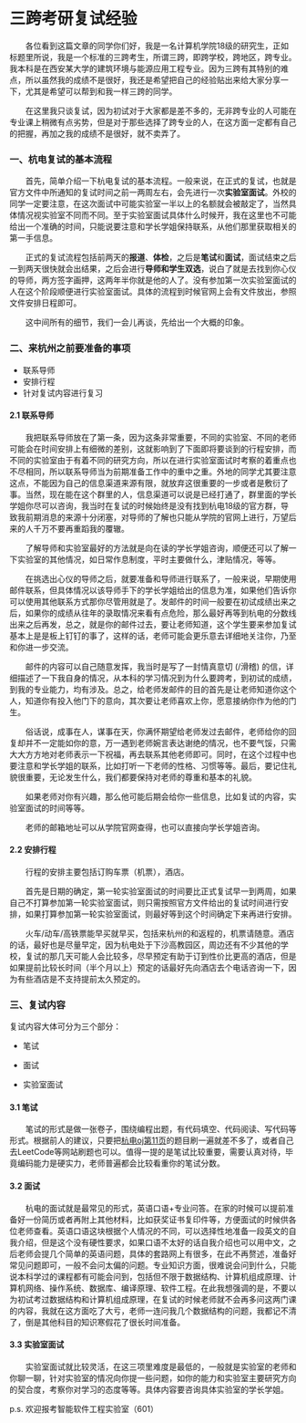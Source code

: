 # 三跨考研复试经验

&emsp;&emsp;各位看到这篇文章的同学你们好，我是一名计算机学院18级的研究生，正如标题里所说，我是一个标准的三跨考生，所谓三跨，即跨学校，跨地区，跨专业。我本科是在西安某大学的建筑环境与能源应用工程专业。因为三跨有其特别的难点，所以虽然我的成绩不是很好，我还是希望把自己的经验贴出来给大家分享一下，尤其是希望可以帮到和我一样三跨的同学。

&emsp;&emsp;在这里我只谈复试，因为初试对于大家都是差不多的，无非跨专业的人可能在专业课上稍微有点劣势，但是对于那些选择了跨专业的人，在这方面一定都有自己的把握，再加之我的成绩不是很好，就不卖弄了。

### 一、杭电复试的基本流程

&emsp;&emsp;首先，简单介绍一下杭电复试的基本流程。一般来说，在正式的复试，也就是官方文件中所通知的复试时间之前一两周左右，会先进行一次**实验室面试**。外校的同学一定要注意，在这次面试中可能实验室一半以上的名额就会被敲定了，当然具体情况视实验室不同而不同。至于实验室面试具体什么时候开，我在这里也不可能给出一个准确的时间，只能说要注意和学长学姐保持联系，从他们那里获取相关的第一手信息。

&emsp;&emsp;正式的复试流程包括前两天的**报道**、**体检**，之后是**笔试**和**面试**，面试结束之后一到两天很快就会出结果，之后会进行**导师和学生双选**，说白了就是去找到你心仪的导师，两方签字画押，这两年半你就是他的人了。没有参加第一次实验室面试的人在这个阶段顺便进行实验室面试。具体的流程到时候官网上会有文件放出，参照文件安排日程即可。

&emsp;&emsp;这中间所有的细节，我们一会儿再谈，先给出一个大概的印象。

### 二、来杭州之前要准备的事项

 - 联系导师
 - 安排行程
 - 针对复试内容进行复习

#### 2.1 联系导师

&emsp;&emsp;我把联系导师放在了第一条，因为这条非常重要，不同的实验室、不同的老师可能会在时间安排上有细微的差别，这就影响到了下面即将要谈到的行程安排，而不同的实验室由于有着不同的研究方向，所以在进行实验室面试时考察的着重点也不尽相同，所以联系导师当为前期准备工作中的重中之重。外地的同学尤其要注意这点，不能因为自己的信息渠道来源有限，就放弃这很重要的一步或者是敷衍了事。当然，现在能在这个群里的人，信息渠道可以说是已经打通了，群里面的学长学姐你尽可以咨询，我当时在复试的时候始终是没有找到杭电18级的官方群，导致我前期消息的来源十分闭塞，对导师的了解也只能从学院的官网上进行，万望后来的人千万不要再重蹈我的覆辙。

&emsp;&emsp;了解导师和实验室最好的方法就是向在读的学长学姐咨询，顺便还可以了解一下实验室的其他情况，如日常作息制度，平时主要做什么，津贴情况，等等。

&emsp;&emsp;在挑选出心仪的导师之后，就要准备和导师进行联系了，一般来说，早期使用邮件联系，但具体情况以该导师手下的学长学姐给出的信息为准，如果他们告诉你可以使用其他联系方式那你尽管用就是了。发邮件的时间一般要在初试成绩出来之后，如果你的成绩从往年的录取情况来看有点危险，那么最好再等到杭电的分数线出来之后再发，总之，就是你的邮件过去，要让老师知道，这个学生要来参加复试基本上是是板上钉钉的事了，这样的话，老师可能会更乐意去详细地关注你，乃至和你进一步交流。

&emsp;&emsp;邮件的内容可以自己随意发挥，我当时是写了一封情真意切 (/滑稽) 的信，详细描述了一下我自身的情况，从本科的学习情况到为什么要跨考，到初试的成绩，到我的专业能力，均有涉及。总之，给老师发邮件的目的首先是让老师知道你这个人，知道你有投入他门下的意向，其次要让老师喜欢上你，愿意接纳你作为他的门生。

&emsp;&emsp;俗话说，成事在人，谋事在天，你满怀期望给老师发过去邮件，老师给你的回复却并不一定能如你的意，万一遇到老师婉言表达谢绝的情况，也不要气馁，只需大大方方地对老师表示一下祝福，再去联系其他老师即可。同时，在这个过程中也要注意和学长学姐的联系，比如打听一下老师的性格、习惯等等。最后，要记住礼貌很重要，无论发生什么，我们都要保持对老师的尊重和基本的礼貌。

&emsp;&emsp;如果老师对你有兴趣，那么他可能后期会给你一些信息，比如复试的内容，实验室面试的时间等等。

&emsp;&emsp;老师的邮箱地址可以从学院官网查得，也可以直接向学长学姐咨询。

#### 2.2 安排行程

&emsp;&emsp;行程的安排主要包括订购车票（机票），酒店。

&emsp;&emsp;首先是日期的确定，第一轮实验室面试的时间要比正式复试早一到两周，如果自己不打算参加第一轮实验室面试，则只需按照官方文件给出的复试时间进行安排，如果打算参加第一轮实验室面试，则最好等到这个时间确定下来再进行安排。

&emsp;&emsp;火车/动车/高铁票能早买就早买，包括来杭州的和返程的，机票请随意。酒店的话，最好也是尽量早定，因为杭电处于下沙高教园区，周边还有不少其他的学校，复试的那几天可能人会比较多，尽早预定有助于订到性价比更高的酒店，但是如果提前比较长时间（半个月以上）预定的话最好先向酒店去个电话咨询一下，因为有些酒店是不支持提前太久预定的。

### 三、复试内容

复试内容大体可分为三个部分：

- 笔试

- 面试

- 实验室面试

#### 3.1 笔试

&emsp;&emsp;笔试的形式是做一张卷子，围绕编程出题，有代码填空、代码阅读、写代码等形式。根据前人的建议，只要把[杭电oj第11页](http://acm.hdu.edu.cn/listproblem.php?vol=11)的题目刷一遍就差不多了，或者自己去LeetCode等网站刷题也可以。值得一提的是笔试比较重要，需要认真对待，毕竟编码能力是硬实力，老师普遍都会比较看重你的笔试分数。

#### 3.2 面试

&emsp;&emsp;杭电的面试就是最常见的形式，英语口语+专业问答。在家的时候可以提前准备好一份简历或者再附上其他材料，比如获奖证书复印件等，方便面试的时候供各位老师查看。英语口语这块根据个人情况的不同，可以选择性地准备一段英文的自我介绍，但是这个没有硬性要求，如果口语不太好的话自我介绍也可以用中文，之后老师会提几个简单的英语问题，具体的套路网上有很多，在此不再赘述，准备好常见问题即可，一般不会问太偏的问题。专业知识方面，很难说会问到什么，只能说本科学过的课程都有可能会问到，包括但不限于数据结构、计算机组成原理、计算机网络、操作系统、数据库、编译原理、软件工程。在此我想强调的是，不要以为初试考过数据结构和计算机组成原理，在复试的时候老师就不会再多问这两门课的内容，我就在这方面吃了大亏，老师一连问我几个数据结构的问题，我都记不清了，倒是其他科目的知识寒假花了很长时间准备。

#### 3.3 实验室面试

&emsp;&emsp;实验室面试就比较灵活，在这三项里难度是最低的，一般就是实验室的老师和你聊一聊，针对实验室的情况向你提一些问题，如你的能力和实验室主要研究方向的契合度，考察你对学习的态度等等。具体内容要咨询具体实验室的学长学姐。

p.s. 欢迎报考智能软件工程实验室（601）
